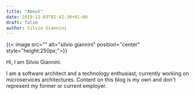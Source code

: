 ```yaml
---
title: "About"
date: 2019-11-03T02:42:30+01:00
draft: false
author: Silvio Giannini
---
```


{{< image src="" alt="silvio giannini" position="center" style="height:250px;">}}

Hi, I am Silvio Giannini.

I am a software architect and a technology enthusiast, currently working on microservices architectures. Content on this blog is my own and don't represent my former or current employer.